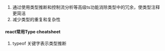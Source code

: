 1. 通过使用类型推断和控制流分析等高级ts功能消除类型中的冗余，使类型注释更简洁
2. 减少类型的重复和复杂性

#### react常用Type cheatsheet
1. typeof 关键字表示类型推断
